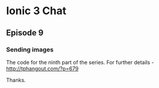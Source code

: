 # Ionic 3 Chat

## Episode 9

### Sending images

The code for the ninth part of the series. For further details - http://tphangout.com/?p=679

Thanks.


